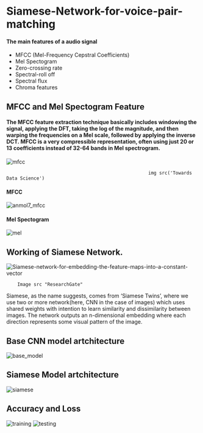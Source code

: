 # Siamese-Network-for-voice-pair-matching

#### The main features of a audio signal
- MFCC (Mel-Frequency Cepstral Coefficients)
- Mel Spectogram
-  Zero-crossing rate
- Spectral-roll off
- Spectral flux
- Chroma features
## MFCC and Mel Spectogram Feature
#### The MFCC feature extraction technique basically includes windowing the signal, applying the DFT, taking the log of the magnitude, and then warping the frequencies on a Mel scale, followed by applying the inverse DCT. MFCC is a very compressible representation, often using just 20 or 13 coefficients instead of 32-64 bands in Mel spectrogram.
![mfcc](https://user-images.githubusercontent.com/53303541/128922693-cf6f6dba-06bd-4836-9586-d6575a00d931.jpeg)
                                                            
                                                        img src('Towards Data Science')
                                                        
#### MFCC
![anmol7_mfcc](https://user-images.githubusercontent.com/53303541/128305542-eb766c39-7a12-4e87-9f7c-008ce98c4dad.png)


#### Mel Spectogram
![mel](https://user-images.githubusercontent.com/53303541/128305659-9409cd26-e77a-4dea-b834-71a1e29aff07.png)



## Working of Siamese Network.
![Siamese-network-for-embedding-the-feature-maps-into-a-constant-vector](https://user-images.githubusercontent.com/53303541/128300246-2fdd584d-c237-44e2-927f-013797980b5c.png)
                                                                          
        Image src "ResearchGate"

Siamese, as the name suggests, comes from ‘Siamese Twins’, where we use two or more network(here, CNN in the case of images) which uses shared weights with intention to learn similarity and dissimilarity between images. The network outputs an n-dimensional embedding where each direction represents some visual pattern of the image.

## Base CNN model artchitecture
![base_model](https://user-images.githubusercontent.com/53303541/128301744-b59dc538-1261-4c00-b874-f82631279d85.png)

## Siamese Model artchitecture
![siamese](https://user-images.githubusercontent.com/53303541/128301830-7d007846-1575-4a68-8543-f57ebc55767a.png)

## Accuracy and Loss
![training](https://user-images.githubusercontent.com/53303541/128306128-e578579d-120b-4a9e-b3b8-5a4148c114e6.png)
![testing](https://user-images.githubusercontent.com/53303541/128306136-bac2408f-d156-4c17-8c95-d917ad8468c3.png)
